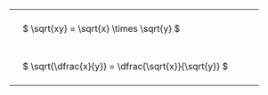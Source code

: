 ---
---

#  
<br>
<style type="text/css">
#T_1da5a th.col_heading {
  text-align: left;
  font-size: 1em;
}
#T_1da5a td {
  text-align: left;
  font-size: 1em;
  padding: 1.5em;
}
#T_1da5a_row0_col0, #T_1da5a_row1_col0 {
  width: 400px;
  white-space: pre-wrap;
}
</style>
<table id="T_1da5a">
  <thead>
  </thead>
  <tbody>
    <tr>
      <td id="T_1da5a_row0_col0" class="data row0 col0" >$ \sqrt{xy} = \sqrt{x} \times \sqrt{y} $</td>
    </tr>
    <tr>
      <td id="T_1da5a_row1_col0" class="data row1 col0" >$ \sqrt{\dfrac{x}{y}} = \dfrac{\sqrt{x}}{\sqrt{y}} $</td>
    </tr>
  </tbody>
</table>
